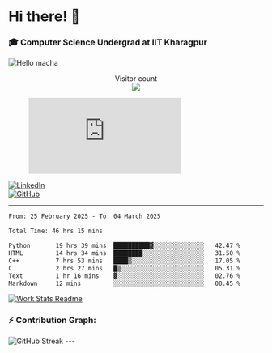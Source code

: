 # Hi there! 👋

### 🎓 Computer Science Undergrad at IIT Kharagpur

<img src="https://raw.githubusercontent.com/sagar-viradiya/sagar-viradiya/master/resources/banner.png" alt="Hello macha">

<p align="center"> 
  Visitor count<br>
  <img src="https://profile-counter.glitch.me/sesiii/count.svg" />
</p>

<figure><embed src="https://wakatime.com/share/@81d5e6c4-c575-43e6-9a9e-85ed25517f53/42cf003a-18dd-42ef-bded-df01146821f2.svg"></embed></figure>

[![LinkedIn](https://img.shields.io/badge/LinkedIn-0077B5?style=for-the-badge&logo=linkedin&logoColor=white)](https://www.linkedin.com/in/sesidadi)  
[![GitHub](https://img.shields.io/badge/GitHub-181717?style=for-the-badge&logo=github&logoColor=white)](https://github.com/sesiii)

---
<!--START_SECTION:waka-->

```txt
From: 25 February 2025 - To: 04 March 2025

Total Time: 46 hrs 15 mins

Python       19 hrs 39 mins  ██████████▓░░░░░░░░░░░░░░   42.47 %
HTML         14 hrs 34 mins  ████████░░░░░░░░░░░░░░░░░   31.50 %
C++          7 hrs 53 mins   ████▒░░░░░░░░░░░░░░░░░░░░   17.05 %
C            2 hrs 27 mins   █▒░░░░░░░░░░░░░░░░░░░░░░░   05.31 %
Text         1 hr 16 mins    ▓░░░░░░░░░░░░░░░░░░░░░░░░   02.76 %
Markdown     12 mins         ░░░░░░░░░░░░░░░░░░░░░░░░░   00.45 %
```

<!--END_SECTION:waka-->


[![Work Stats Readme](https://github.com/sesiii/sesiii/actions/workflows/main.yml/badge.svg)](https://github.com/sesiii/sesiii/actions/workflows/main.yml)

### ⚡ Contribution Graph:

<img src="https://streak-stats.demolab.com/?user=sesiii&theme=radical" alt="GitHub Streak" />
---

